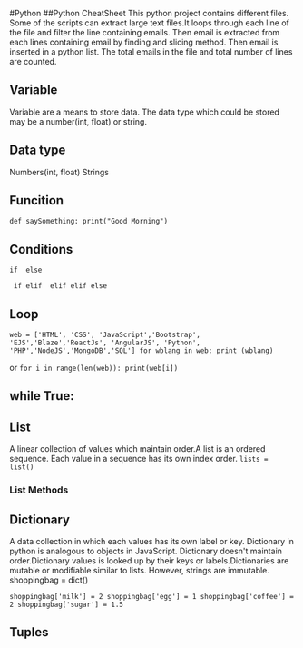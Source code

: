#Python
##Python CheatSheet
This python project contains different files. Some of the scripts can extract large text files.It loops through each line of the file and filter the line containing emails. Then email is extracted from each lines containing email by finding and slicing method. Then email is inserted in a python list. The total emails in the file and  total number of lines are counted.

## Variable
Variable are a means to store data. The data type which could be stored may be a number(int, float) or string.

## Data type
Numbers(int, float)
Strings

## Funcition
`def saySomething:
  print("Good Morning")`
## Conditions
`if 
else`

`
if
elif 
elif
elif
else`

## Loop
`web = ['HTML', 'CSS', 'JavaScript','Bootstrap', 'EJS','Blaze','ReactJs', 'AngularJS', 'Python', 'PHP','NodeJS','MongoDB','SQL']
for wblang in web:
  print (wblang)`
  
  or
  `for i in range(len(web)):
    print(web[i])`
    
while True:
  ---

## List
A linear collection of values which maintain order.A list is an ordered sequence. Each value in a sequence has its own index order.
`lists = list()`
### List Methods

## Dictionary
A data collection in which each values has its own label or key. Dictionary in python is analogous to objects in JavaScript. Dictionary doesn't maintain order.Dictionary values is looked up by their keys or labels.Dictionaries are mutable or modifiable similar to lists. However, strings are immutable.
shoppingbag = dict()

`shoppingbag['milk'] = 2
shoppingbag['egg'] = 1
shoppingbag['coffee'] = 2
shoppingbag['sugar'] = 1.5`


## Tuples

